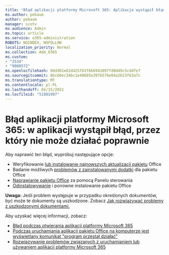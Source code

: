 ```yaml
---
title: 'Błąd aplikacji platformy Microsoft 365: Aplikacja wystąpił błąd, przez który nie może działać poprawnie'
ms.author: pebaum
author: pebaum
manager: scotv
ms.audience: Admin
ms.topic: article
ms.service: o365-administration
ROBOTS: NOINDEX, NOFOLLOW
localization_priority: Normal
ms.collection: Adm_O365
ms.custom:
- "2534"
- "9000572"
ms.openlocfilehash: 0ddd01e62dd25f63f6b6941097fd0d49c5cddfe7
ms.sourcegitcommit: 8bc60ec34bc1e40685e3976576e04a2623f63a7c
ms.translationtype: MT
ms.contentlocale: pl-PL
ms.lasthandoff: 04/15/2021
ms.locfileid: "51801997"
---
```

# <a name="microsoft-365-apps-error-app-has-run-into-an-error-that-is-preventing-it-from-working-correctly"></a>Błąd aplikacji platformy Microsoft 365: w aplikacji wystąpił błąd, przez który nie może działać poprawnie

Aby naprawić ten błąd, wypróbuj następujące opcje:

- Weryfikowanie [lub instalowanie najnowszych aktualizacji pakietu](https://support.office.com/article/update-office-and-your-computer-with-microsoft-update-2ab296f3-7f03-43a2-8e50-46de917611c5) Office
- Badanie możliwych [problemów z zainstalowanymi dodatki](https://support.office.com/article/powerpoint-isn-t-responding-hangs-or-freezes-652ede6e-e3d2-449a-a07f-8c800dfb948d?ocmsassetID=HA104114659&CorrelationId=98329f6f-f51f-4f44-a876-4142c3583312#bkmk_addins) dla pakietu Office
- [Naprawianie pakietu Office](https://support.office.com/article/repair-an-office-application-7821d4b6-7c1d-4205-aa0e-a6b40c5bb88b) za pomocą Panelu sterowania
- [Odinstalowywanie](https://support.office.com/article/uninstall-office-from-a-pc-9dd49b83-264a-477a-8fcc-2fdf5dbf61d8) i ponowne instalowanie pakietu Office

**Uwaga:** Jeśli problem występuje w przypadku określonych dokumentów, być może te dokumenty są uszkodzone. Zobacz [Jak rozwiązywać problemy z uszkodzonymi dokumentami.](https://docs.microsoft.com/office/troubleshoot/word/damaged-documents-in-word)

Aby uzyskać więcej informacji, zobacz: 

- [Błąd podczas otwierania aplikacji platformy Microsoft 365](https://support.office.com/article/error-when-opening-microsoft-office-apps-b84b6a63-4b8c-46ec-ae9a-ad91d6160d72)
- [Podczas uruchamiania aplikacji pakietu Office na komputerze jest wyświetlany komunikat "program przestał działać"](https://support.office.com/article/i-get-a-stopped-working-error-when-i-start-office-applications-on-my-pc-52bd7985-4e99-4a35-84c8-2d9b8301a2fa)
- [Rozwiązywanie problemów związanych z uruchamianiem lub używaniem aplikacji platformy Microsoft 365](https://docs.microsoft.com/office/troubleshoot/word/issues-when-start-or-use-word)